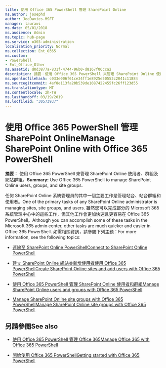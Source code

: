 ```yaml
---
title: 使用 Office 365 PowerShell 管理 SharePoint Online
ms.author: josephd
author: JoeDavies-MSFT
manager: laurawi
ms.date: 05/01/2018
ms.audience: Admin
ms.topic: hub-page
ms.service: o365-administration
localization_priority: Normal
ms.collection: Ent_O365
ms.custom:
- PowerShell
- Ent_Office_Other
ms.assetid: d0d3877a-831f-4744-96b0-d8167f06cca2
description: 摘要︰使用 Office 365 PowerShell 來管理 SharePoint Online 使用者、群組及網站群組。
ms.openlocfilehash: c033e006f61ce34ff1e8925e50552c2041c11884
ms.sourcegitcommit: 4ef8e113fa20b539de1087422455fc26ff123d55
ms.translationtype: MT
ms.contentlocale: zh-TW
ms.lasthandoff: 03/19/2019
ms.locfileid: "30573937"
---
```

# <a name="manage-sharepoint-online-with-office-365-powershell"></a><span data-ttu-id="35a8f-103">使用 Office 365 PowerShell 管理 SharePoint Online</span><span class="sxs-lookup"><span data-stu-id="35a8f-103">Manage SharePoint Online with Office 365 PowerShell</span></span>

 <span data-ttu-id="35a8f-104">**摘要︰** 使用 Office 365 PowerShell 來管理 SharePoint Online 使用者、群組及網站群組。</span><span class="sxs-lookup"><span data-stu-id="35a8f-104">**Summary:** Use Office 365 PowerShell to manage SharePoint Online users, groups, and site groups.</span></span>
  
<span data-ttu-id="35a8f-105">任何 SharePoint Online 系統管理員的其中一個主要工作是管理站台、站台群組和使用者。</span><span class="sxs-lookup"><span data-stu-id="35a8f-105">One of the primary tasks of any SharePoint Online administrator is managing sites, site groups, and users.</span></span> <span data-ttu-id="35a8f-106">雖然您可以完成部分的 Microsoft 365 系統管理中心中的這些工作，但其他工作會更加快速且更容易在 Office 365 PowerShell。</span><span class="sxs-lookup"><span data-stu-id="35a8f-106">Although you can accomplish some of these tasks in the Microsoft 365 admin center, other tasks are much quicker and easier in Office 365 PowerShell.</span></span> <span data-ttu-id="35a8f-107">如需相關資訊，請參閱下列主題：</span><span class="sxs-lookup"><span data-stu-id="35a8f-107">For more information, see the following topics:</span></span>

- [<span data-ttu-id="35a8f-108">連線至 SharePoint Online PowerShell</span><span class="sxs-lookup"><span data-stu-id="35a8f-108">Connect to SharePoint Online PowerShell</span></span>](https://docs.microsoft.com/en-us/powershell/sharepoint/sharepoint-online/connect-sharepoint-online?view=sharepoint-ps)
  
- [<span data-ttu-id="35a8f-109">建立 SharePoint Online 網站並新增使用者使用 Office 365 PowerShell</span><span class="sxs-lookup"><span data-stu-id="35a8f-109">Create SharePoint Online sites and add users with Office 365 PowerShell</span></span>](create-sharepoint-sites-and-add-users-with-powershell.md)
    
- [<span data-ttu-id="35a8f-110">使用 Office 365 PowerShell 管理 SharePoint Online 使用者和群組</span><span class="sxs-lookup"><span data-stu-id="35a8f-110">Manage SharePoint Online users and groups with Office 365 PowerShell</span></span>](manage-sharepoint-users-and-groups-with-powershell.md)
    
- [<span data-ttu-id="35a8f-111">Manage SharePoint Online site groups with Office 365 PowerShell</span><span class="sxs-lookup"><span data-stu-id="35a8f-111">Manage SharePoint Online site groups with Office 365 PowerShell</span></span>](manage-sharepoint-site-groups-with-powershell.md)
    
## <a name="see-also"></a><span data-ttu-id="35a8f-112">另請參閱</span><span class="sxs-lookup"><span data-stu-id="35a8f-112">See also</span></span>

- [<span data-ttu-id="35a8f-113">使用 Office 365 PowerShell 管理 Office 365</span><span class="sxs-lookup"><span data-stu-id="35a8f-113">Manage Office 365 with Office 365 PowerShell</span></span>](manage-office-365-with-office-365-powershell.md)

- [<span data-ttu-id="35a8f-114">開始使用 Office 365 PowerShell</span><span class="sxs-lookup"><span data-stu-id="35a8f-114">Getting started with Office 365 PowerShell</span></span>](getting-started-with-office-365-powershell.md)

